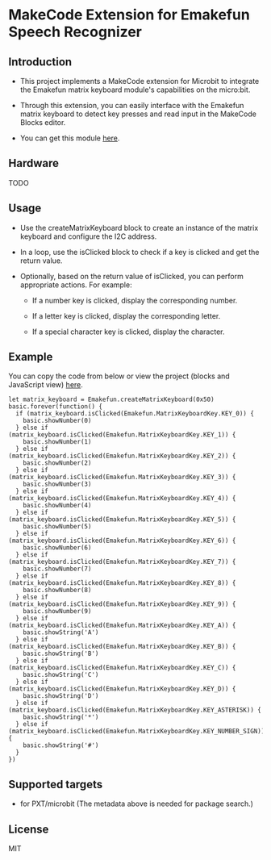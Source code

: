 # MakeCode Extension for Emakefun Speech Recognizer

## Introduction

- This project implements a MakeCode extension for Microbit to integrate the Emakefun matrix keyboard module's capabilities on the micro:bit.

- Through this extension, you can easily interface with the Emakefun matrix keyboard to detect key presses and read input in the MakeCode Blocks editor.

- You can get this module [here]().

## Hardware

TODO

## Usage

- Use the createMatrixKeyboard block to create an instance of the matrix keyboard and configure the I2C address.

- In a loop, use the isClicked block to check if a key is clicked and get the return value.

- Optionally, based on the return value of isClicked, you can perform appropriate actions. For example:

  - If a number key is clicked, display the corresponding number.
  
  - If a letter key is clicked, display the corresponding letter.
  
  - If a special character key is clicked, display the character.

## Example

You can copy the code from below or view the project (blocks and JavaScript view) [here](https://makecode.microbit.org/_FTb8kWJowdWx).

```blocks
let matrix_keyboard = Emakefun.createMatrixKeyboard(0x50)
basic.forever(function() {
  if (matrix_keyboard.isClicked(Emakefun.MatrixKeyboardKey.KEY_0)) {
    basic.showNumber(0)
  } else if (matrix_keyboard.isClicked(Emakefun.MatrixKeyboardKey.KEY_1)) {
    basic.showNumber(1)
  } else if (matrix_keyboard.isClicked(Emakefun.MatrixKeyboardKey.KEY_2)) {
    basic.showNumber(2)
  } else if (matrix_keyboard.isClicked(Emakefun.MatrixKeyboardKey.KEY_3)) {
    basic.showNumber(3)
  } else if (matrix_keyboard.isClicked(Emakefun.MatrixKeyboardKey.KEY_4)) {
    basic.showNumber(4)
  } else if (matrix_keyboard.isClicked(Emakefun.MatrixKeyboardKey.KEY_5)) {
    basic.showNumber(5)
  } else if (matrix_keyboard.isClicked(Emakefun.MatrixKeyboardKey.KEY_6)) {
    basic.showNumber(6)
  } else if (matrix_keyboard.isClicked(Emakefun.MatrixKeyboardKey.KEY_7)) {
    basic.showNumber(7)
  } else if (matrix_keyboard.isClicked(Emakefun.MatrixKeyboardKey.KEY_8)) {
    basic.showNumber(8)
  } else if (matrix_keyboard.isClicked(Emakefun.MatrixKeyboardKey.KEY_9)) {
    basic.showNumber(9)
  } else if (matrix_keyboard.isClicked(Emakefun.MatrixKeyboardKey.KEY_A)) {
    basic.showString('A')
  } else if (matrix_keyboard.isClicked(Emakefun.MatrixKeyboardKey.KEY_B)) {
    basic.showString('B')
  } else if (matrix_keyboard.isClicked(Emakefun.MatrixKeyboardKey.KEY_C)) {
    basic.showString('C')
  } else if (matrix_keyboard.isClicked(Emakefun.MatrixKeyboardKey.KEY_D)) {
    basic.showString('D')
  } else if (matrix_keyboard.isClicked(Emakefun.MatrixKeyboardKey.KEY_ASTERISK)) {
    basic.showString('*')
  } else if (matrix_keyboard.isClicked(Emakefun.MatrixKeyboardKey.KEY_NUMBER_SIGN)) {
    basic.showString('#')
  }
})
```

## Supported targets

- for PXT/microbit
(The metadata above is needed for package search.)

## License

MIT
